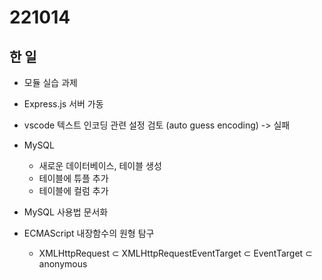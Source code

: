 ﻿# 221014
## 한 일
- 모듈 실습 과제

- Express.js 서버 가동

- vscode 텍스트 인코딩 관련 설정 검토 (auto guess encoding)  -> 실패 

- MySQL 
  - 새로운 데이터베이스, 테이블 생성
  - 테이블에 튜플 추가
  - 테이블에 컬럼 추가

- MySQL 사용법 문서화

- ECMAScript 내장함수의 원형 탐구
  - XMLHttpRequest ⊂ XMLHttpRequestEventTarget ⊂ EventTarget ⊂ anonymous

